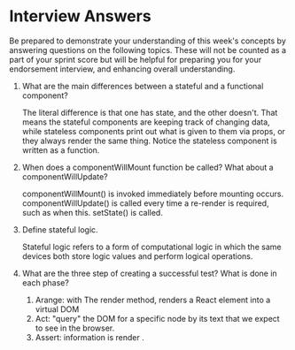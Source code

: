 # Interview Answers
Be prepared to demonstrate your understanding of this week's concepts by answering questions on the following topics. These will not be counted as a part of your sprint score but will be helpful for preparing you for your endorsement interview, and enhancing overall understanding.

1. What are the main differences between a stateful and a functional component?

    The literal difference is that one has state, and the other doesn't. That means the stateful components are keeping track of changing data, while stateless components print out what is given to them via props, or they always render the same thing. Notice the stateless component is written as a function.

2. When does a componentWillMount function be called? What about a componentWillUpdate?

    componentWillMount() is invoked immediately before mounting occurs.
    componentWillUpdate() is called every time a re-render is required, such as when this. setState() is called.

3. Define stateful logic.

    Stateful logic refers to a form of computational logic in which the same devices both store logic values and perform logical operations. 

4. What are the three step of creating a successful test? What is done in each phase?

    1. Arange: with The render method,  renders a React element into a virtual DOM
    2. Act: "query" the DOM for a specific node by its text that we expect to see in the browser.
    3. Assert: information is render .
